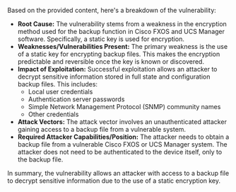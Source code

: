 Based on the provided content, here's a breakdown of the vulnerability:

*   **Root Cause:** The vulnerability stems from a weakness in the encryption method used for the backup function in Cisco FXOS and UCS Manager software. Specifically, a static key is used for encryption.
*   **Weaknesses/Vulnerabilities Present:** The primary weakness is the use of a static key for encrypting backup files. This makes the encryption predictable and reversible once the key is known or discovered.
*   **Impact of Exploitation:** Successful exploitation allows an attacker to decrypt sensitive information stored in full state and configuration backup files. This includes:
    *   Local user credentials
    *   Authentication server passwords
    *   Simple Network Management Protocol (SNMP) community names
    *   Other credentials
*   **Attack Vectors:** The attack vector involves an unauthenticated attacker gaining access to a backup file from a vulnerable system.
*   **Required Attacker Capabilities/Position:** The attacker needs to obtain a backup file from a vulnerable Cisco FXOS or UCS Manager system. The attacker does not need to be authenticated to the device itself, only to the backup file.

In summary, the vulnerability allows an attacker with access to a backup file to decrypt sensitive information due to the use of a static encryption key.